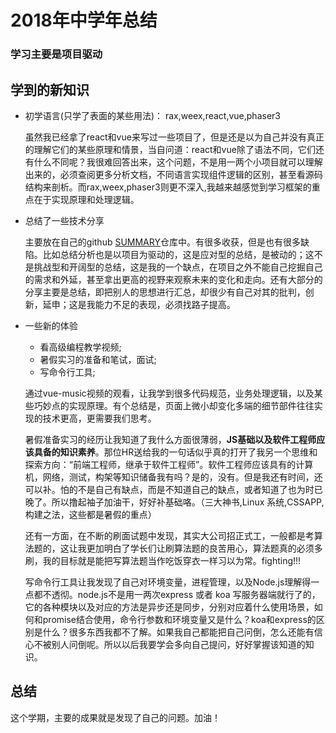# 2018年中学年总结

### 学习主要是项目驱动

## 学到的新知识

- 初学语言(只学了表面的某些用法)：
    rax,weex,react,vue,phaser3

    虽然我已经拿了react和vue来写过一些项目了，但是还是以为自己并没有真正的理解它们的某些原理和情景，当自问道：react和vue除了语法不同，它们还有什么不同呢？我很难回答出来，这个问题，不是用一两个小项目就可以理解出来的，必须查阅更多分析文档，不同语言实现组件逻辑的区别，甚至看源码结构来剖析。而rax,weex,phaser3则更不深入,我越来越感觉到学习框架的重点在于实现原理和处理逻辑。


- 总结了一些技术分享

    主要放在自己的github [SUMMARY](https://github.com/fengzi2016/SUMMARY)仓库中。有很多收获，但是也有很多缺陷。比如总结分析也是以项目为驱动的，这是应对型的总结，是被动的；这不是挑战型和开阔型的总结，这是我的一个缺点，在项目之外不能自己挖掘自己的需求和外延，甚至拿出更高的视野来观察未来的变化和走向。还有大部分的分享主要是总结，即把别人的思想进行汇总，却很少有自己对其的批判，创新，延申；这是我能力不足的表现，必须找路子提高。

- 一些新的体验
    - 看高级编程教学视频;
    - 暑假实习的准备和笔试，面试;
    - 写命令行工具;

    通过vue-music视频的观看，让我学到很多代码规范，业务处理逻辑，以及某些巧妙点的实现原理。有个总结是，页面上微小却变化多端的细节部件往往实现的技术更高，更需要我们思考。

    暑假准备实习的经历让我知道了我什么方面很薄弱，**JS基础以及软件工程师应该具备的知识素养**。那位HR送给我的一句话似乎真的打开了我另一个思维和探索方向：“前端工程师，继承于软件工程师”。软件工程师应该具有的计算机，网络，测试，构架等知识储备我有吗？是的，没有。但是我还有时间，还可以补。怕的不是自己有缺点，而是不知道自己的缺点，或者知道了也为时已晚了。所以撸起袖子加油干，好好补基础咯。（三大神书,Linux 系统,CSSAPP,构建之法，这些都是暑假的重点）

    还有一方面，在不断的刷面试题中发现，其实大公司招正式工，一般都是考算法题的，这让我更加明白了学长们让刷算法题的良苦用心，算法题真的必须多刷，我的目标就是能把写算法题当作吃饭穿衣一样习以为常。fighting!!!


    写命令行工具让我发现了自己对环境变量，进程管理，以及Node.js理解得一点都不透彻。node.js不是用一两次express 或者 koa 写服务器端就行了的，它的各种模块以及对应的方法是异步还是同步，分别对应着什么使用场景，如何和promise结合使用，命令行参数和环境变量又是什么？koa和express的区别是什么？很多东西我都不了解。如果我自己都能把自己问倒，怎么还能有信心不被别人问倒呢。所以以后我要学会多向自己提问，好好掌握该知道的知识。


## 总结

这个学期，主要的成果就是发现了自己的问题。加油！




